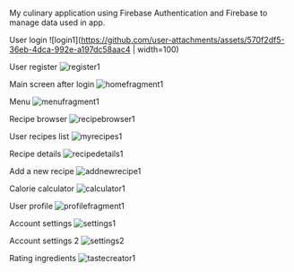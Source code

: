 My culinary application using Firebase Authentication and Firebase to manage data used in app.

User login
![login1](https://github.com/user-attachments/assets/570f2df5-36eb-4dca-992e-a197dc58aac4 | width=100)

User register
![register1](https://github.com/user-attachments/assets/755dbce4-cf10-44f0-abdf-74774fa1bc5e)

Main screen after login
![homefragment1](https://github.com/user-attachments/assets/476f69de-32d7-46ab-beb8-cbac5cad37c4)

Menu
![menufragment1](https://github.com/user-attachments/assets/00ea90d2-aed2-4383-a1d8-fac7edf1e7df)

Recipe browser
![recipebrowser1](https://github.com/user-attachments/assets/63d69c5f-89db-4181-ae75-21aa5258dfb0)

User recipes list
![myrecipes1](https://github.com/user-attachments/assets/e11d830f-668a-4139-a4bc-1bd3cc6f6518)

Recipe details
![recipedetails1](https://github.com/user-attachments/assets/b6fd796d-c638-458a-920d-b83b6e551bc6)

Add a new recipe
![addnewrecipe1](https://github.com/user-attachments/assets/608ec878-f3e2-4ae0-afba-23698b2488e6)

Calorie calculator
![calculator1](https://github.com/user-attachments/assets/8f9d54cc-eb52-4bc2-8b72-6c5461fdb868)

User profile
![profilefragment1](https://github.com/user-attachments/assets/2833a4a8-38d7-4dfa-b6dc-bc4485974c1e)

Account settings
![settings1](https://github.com/user-attachments/assets/01b0f553-622c-4f0b-994d-001e5e3cfa22)

Account settings 2
![settings2](https://github.com/user-attachments/assets/3a013e6f-03aa-462b-b2cd-62712da1ff6a)

Rating ingredients
![tastecreator1](https://github.com/user-attachments/assets/aaf62d19-ad5f-4ab2-ae99-9e9ec436b426)
